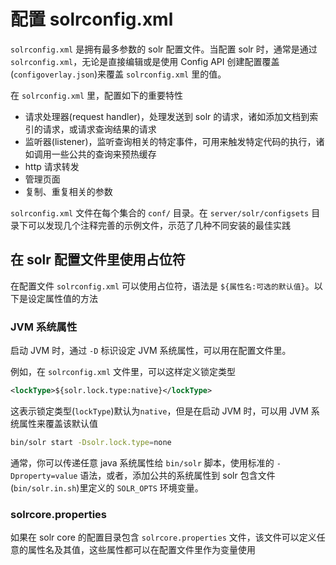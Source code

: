 # 配置 solrconfig.xml

`solrconfig.xml` 是拥有最多参数的 solr 配置文件。当配置 solr 时，通常是通过 `solrconfig.xml`，无论是直接编辑或是使用 Config API 创建配置覆盖(`configoverlay.json`)来覆盖 `solrconfig.xml` 里的值。

在 `solrconfig.xml` 里，配置如下的重要特性

* 请求处理器(request handler)，处理发送到 solr 的请求，诸如添加文档到索引的请求，或请求查询结果的请求
* 监听器(listener)，监听查询相关的特定事件，可用来触发特定代码的执行，诸如调用一些公共的查询来预热缓存
* http 请求转发
* 管理页面
* 复制、重复相关的参数

`solrconfig.xml` 文件在每个集合的 `conf/` 目录。在 `server/solr/configsets` 目录下可以发现几个注释完善的示例文件，示范了几种不同安装的最佳实践

## 在 solr 配置文件里使用占位符

在配置文件 `solrconfig.xml` 可以使用占位符，语法是 `${属性名:可选的默认值}`。以下是设定属性值的方法

### JVM 系统属性

启动 JVM 时，通过 `-D` 标识设定 JVM 系统属性，可以用在配置文件里。

例如，在 `solrconfig.xml` 文件里，可以这样定义锁定类型

```xml
<lockType>${solr.lock.type:native}</lockType>
```

这表示锁定类型(`lockType`)默认为`native`，但是在启动 JVM 时，可以用 JVM 系统属性来覆盖该默认值

```bash
bin/solr start -Dsolr.lock.type=none
```

通常，你可以传递任意 java 系统属性给 `bin/solr` 脚本，使用标准的 `-Dproperty=value` 语法，或者，添加公共的系统属性到 solr 包含文件(`bin/solr.in.sh`)里定义的 `SOLR_OPTS` 环境变量。

### solrcore.properties

如果在 solr core 的配置目录包含 `solrcore.properties` 文件，该文件可以定义任意的属性名及其值，这些属性都可以在配置文件里作为变量使用


